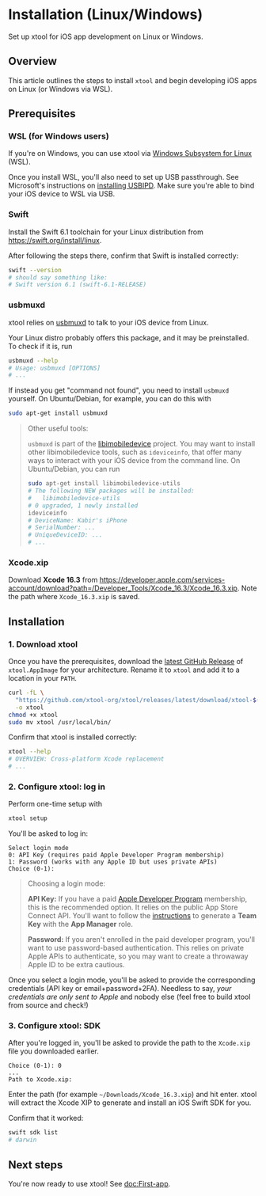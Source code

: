 # Installation (Linux/Windows)

Set up xtool for iOS app development on Linux or Windows.

## Overview

This article outlines the steps to install `xtool` and begin developing iOS apps on Linux (or Windows via WSL).

## Prerequisites

### WSL (for Windows users)

If you're on Windows, you can use xtool via [Windows Subsystem for Linux](https://learn.microsoft.com/en-us/windows/wsl/install) (WSL).

Once you install WSL, you'll also need to set up USB passthrough. See Microsoft's instructions on [installing USBIPD](https://learn.microsoft.com/en-us/windows/wsl/connect-usb). Make sure you're able to bind your iOS device to WSL via USB.

### Swift

Install the Swift 6.1 toolchain for your Linux distribution from <https://swift.org/install/linux>.

After following the steps there, confirm that Swift is installed correctly:

```bash
swift --version
# should say something like:
# Swift version 6.1 (swift-6.1-RELEASE)
```

### usbmuxd

xtool relies on [usbmuxd](https://github.com/libimobiledevice/usbmuxd) to talk to your iOS device from Linux.

Your Linux distro probably offers this package, and it may be preinstalled. To check if it is, run

```bash
usbmuxd --help
# Usage: usbmuxd [OPTIONS]
# ...
```

If instead you get "command not found", you need to install `usbmuxd` yourself. On Ubuntu/Debian, for example, you can do this with

```bash
sudo apt-get install usbmuxd
```

> Other useful tools:
>
> `usbmuxd` is part of the [libimobiledevice](https://libimobiledevice.org) project. You may want to install other libimobiledevice tools, such as `ideviceinfo`, that offer many ways to interact with your iOS device from the command line. On Ubuntu/Debian, you can run
>
> ```bash
> sudo apt-get install libimobiledevice-utils
> # The following NEW packages will be installed:
> #   libimobiledevice-utils
> # 0 upgraded, 1 newly installed
> ideviceinfo
> # DeviceName: Kabir's iPhone
> # SerialNumber: ...
> # UniqueDeviceID: ...
> # ...
> ```

### Xcode.xip

Download **Xcode 16.3** from <https://developer.apple.com/services-account/download?path=/Developer_Tools/Xcode_16.3/Xcode_16.3.xip>. Note the path where `Xcode_16.3.xip` is saved.

## Installation

### 1. Download xtool

Once you have the prerequisites, download the [latest GitHub Release](https://github.com/xtool-org/xtool/releases/latest) of `xtool.AppImage` for your architecture. Rename it to `xtool` and add it to a location in your `PATH`.

```bash
curl -fL \
  "https://github.com/xtool-org/xtool/releases/latest/download/xtool-$(uname -m).AppImage" \
  -o xtool
chmod +x xtool
sudo mv xtool /usr/local/bin/
```

Confirm that xtool is installed correctly:

```bash
xtool --help
# OVERVIEW: Cross-platform Xcode replacement
# ...
```

### 2. Configure xtool: log in

Perform one-time setup with

```bash
xtool setup
```

You'll be asked to log in:

```
Select login mode
0: API Key (requires paid Apple Developer Program membership)
1: Password (works with any Apple ID but uses private APIs)
Choice (0-1):
```

> Choosing a login mode:
>
> **API Key:** If you have a paid [Apple Developer Program](https://developer.apple.com/programs/enroll/) membership, this is the recommended option. It relies on the public App Store Connect API. You'll want to follow the [instructions](https://developer.apple.com/documentation/appstoreconnectapi/creating-api-keys-for-app-store-connect-api) to generate a **Team Key** with the **App Manager** role.
>
> **Password:** If you aren't enrolled in the paid developer program, you'll want to use password-based authentication. This relies on private Apple APIs to authenticate, so you may want to create a throwaway Apple ID to be extra cautious.

Once you select a login mode, you'll be asked to provide the corresponding credentials (API key or email+password+2FA). Needless to say, *your credentials are only sent to Apple* and nobody else (feel free to build xtool from source and check!)

### 3. Configure xtool: SDK

After you're logged in, you'll be asked to provide the path to the `Xcode.xip` file you downloaded earlier.

```
Choice (0-1): 0
...
Path to Xcode.xip:
```

Enter the path (for example `~/Downloads/Xcode_16.3.xip`) and hit enter. xtool will extract the Xcode XIP to generate and install an iOS Swift SDK for you.

Confirm that it worked:

```bash
swift sdk list
# darwin
```

## Next steps

You're now ready to use xtool! See <doc:First-app>.
